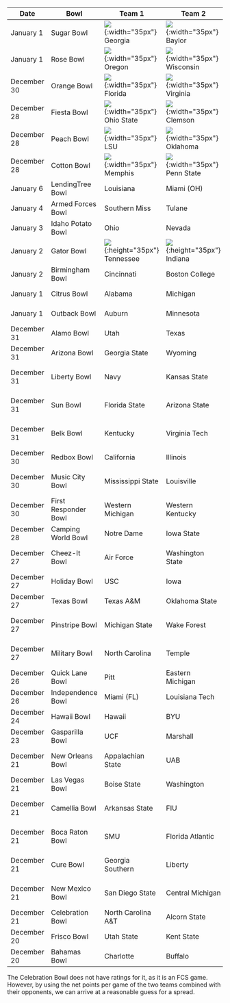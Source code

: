 Date | Bowl | Team 1 | Team 2 | Projection
---|---|---|---|---
January 1 | Sugar Bowl | ![](https://i.ibb.co/y4gmRty/georgia.PNG){:width="35px"} Georgia | ![](https://i.ibb.co/Mhs8cJg/baylor.PNG){:width="35px"} Baylor | Georgia by 10.14
January 1 | Rose Bowl | ![](https://i.ibb.co/jTSGqcN/oregon.PNG){:width="35px"} Oregon | ![](https://i.ibb.co/DV0N5R2/wisconsin.png){:width="35px"} Wisconsin | Oregon by 3.03
December 30 | Orange Bowl | ![](https://i.ibb.co/M83wXRR/florida.PNG){:width="35px"} Florida | ![](https://i.ibb.co/XSrpMRr/virginia.PNG){:width="35px"} Virginia | Florida by 16.33
December 28 | Fiesta Bowl | ![](https://i.ibb.co/859RDzR/ohiostate3.PNG){:width="35px"} Ohio State | ![](https://i.ibb.co/MD6nBww/clemson.PNG){:width="35px"} Clemson | Clemson by 0.56
December 28 | Peach Bowl | ![](https://i.ibb.co/PTmgWyT/lsu3.PNG){:width="35px"} LSU | ![](https://i.ibb.co/xmJzDc2/oklahoma.PNG){:width="35px"} Oklahoma | LSU by 12.73
December 28 | Cotton Bowl | ![](https://i.ibb.co/G5tzjsY/memphis.PNG){:width="35px"} Memphis | ![](https://i.ibb.co/85QBwCC/pennstate.PNG){:width="35px"} Penn State | Penn State by 7.82
January 6 | LendingTree Bowl | Louisiana | Miami (OH) | Louisiana by 16.63
January 4 | Armed Forces Bowl | Southern Miss | Tulane | Tulane by 1.17
January 3 | Idaho Potato Bowl | Ohio | Nevada | Ohio by 12.09
January 2 | Gator Bowl | ![](https://i.ibb.co/YZXFqFM/tennessee.PNG){:height="35px"} Tennessee | ![](https://i.ibb.co/gVkzZ7J/indiana2.PNG){:height="35px"} Indiana | Tennessee by 2.53
January 2 | Birmingham Bowl | Cincinnati | Boston College | Cincinnati by 6.34
January 1 | Citrus Bowl | Alabama | Michigan | Alabama by 8.46
January 1 | Outback Bowl | Auburn | Minnesota | Auburn by 8.92
December 31 | Alamo Bowl | Utah | Texas | Utah by 10.85
December 31 | Arizona Bowl | Georgia State | Wyoming | Wyoming by 8.98
December 31 | Liberty Bowl | Navy | Kansas State | Kansas State by 8.24
December 31 | Sun Bowl | Florida State | Arizona State | Arizona State by 1.43
December 31 | Belk Bowl | Kentucky | Virginia Tech | Virginia Tech by 0.51
December 30 | Redbox Bowl | California | Illinois | California by 1.00
December 30 | Music City Bowl | Mississippi State | Louisville | Mississippi State by 8.24
December 30 | First Responder Bowl | Western Michigan | Western Kentucky | Western Kentucky by 0.84
December 28 | Camping World Bowl | Notre Dame | Iowa State | Notre Dame by 8.54
December 27 | Cheez-It Bowl | Air Force | Washington State | Washington State by 4.10
December 27 | Holiday Bowl | USC | Iowa | Iowa by 1.28
December 27 | Texas Bowl | Texas A&M | Oklahoma State | Texas A&M by 6.29
December 27 | Pinstripe Bowl | Michigan State | Wake Forest | Michigan State by 4.92
December 27 | Military Bowl | North Carolina | Temple | North Carolina by 7.36
December 26 | Quick Lane Bowl | Pitt | Eastern Michigan | Pitt by 11.21
December 26 | Independence Bowl | Miami (FL) | Louisiana Tech | Miami (FL) by 7.96
December 24 | Hawaii Bowl | Hawaii | BYU | BYU by 4.64
December 23 | Gasparilla Bowl | UCF | Marshall | UCF by 12.80
December 21 | New Orleans Bowl | Appalachian State | UAB | Appalachian State by 21.58 
December 21 | Las Vegas Bowl | Boise State | Washington | Washington by 3.94
December 21 | Camellia Bowl | Arkansas State | FIU | Arkansas State by 0.21
December 21 | Boca Raton Bowl | SMU | Florida Atlantic | Florida Atlantic by 1.41
December 21 | Cure Bowl | Georgia Southern | Liberty | Georgia Southern by 9.86
December 21 | New Mexico Bowl | San Diego State | Central Michigan | San Diego State by 4.21
December 21 | Celebration Bowl | North Carolina A&T | Alcorn State | Alcorn State by 2.2*
December 20 | Frisco Bowl | Utah State | Kent State | Utah State by 3.67
December 20 | Bahamas Bowl | Charlotte | Buffalo | Buffalo by 5.31

The Celebration Bowl does not have ratings for it, as it is an FCS game. However, by using the net points per game of the two teams combined with their opponents, we can arrive at a reasonable guess for a spread.
